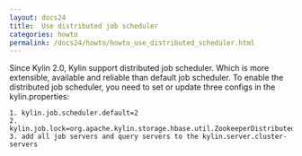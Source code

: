 ```yaml
---
layout: docs24
title:  Use distributed job scheduler
categories: howto
permalink: /docs24/howto/howto_use_distributed_scheduler.html
---
```


Since Kylin 2.0, Kylin support distributed job scheduler.
Which is more extensible, available and reliable than default job scheduler.
To enable the distributed job scheduler, you need to set or update three configs in the kylin.properties:

```
1. kylin.job.scheduler.default=2
2. kylin.job.lock=org.apache.kylin.storage.hbase.util.ZookeeperDistributedJobLock
3. add all job servers and query servers to the kylin.server.cluster-servers
```

